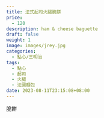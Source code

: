 ```yaml
---
title: 法式起司火腿脆餅
price:
  - 120
description: ham & cheese baguette
draft: false
weight: 1
image: images/jrey.jpg
categories:
  - 點心/三明治
tags:
  - 點心
  - 起司
  - 火腿
  - 法國麵包
date: 2023-08-11T23:15:08+08:00
---
```

脆餅